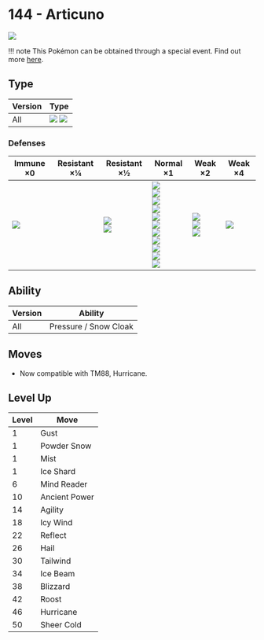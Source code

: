 # 144 - Articuno
![][144]

!!! note
    This Pokémon can be obtained through a special event. Find out more [here](../../special_events/#articuno).

## Type

Version | Type
---     | ---
All     | ![][ice]  ![][flying]

### Defenses

Immune ×0       | Resistant ×¼ | Resistant ×½               | Normal ×1                                                                                                                                                        | Weak ×2                                      | Weak ×4
---             | ---          | ---                        | ---                                                                                                                                                              | ---                                          | ---
![][ground]<br> | &nbsp;       | ![][bug]<br>![][grass]<br> | ![][normal]<br>![][fighting]<br>![][flying]<br>![][poison]<br>![][ghost]<br>![][water]<br>![][psychic]<br>![][ice]<br>![][dragon]<br>![][dark]<br>![][fairy]<br> | ![][steel]<br>![][fire]<br>![][electric]<br> | ![][rock]<br>

## Ability

Version | Ability
---     | ---
All     | Pressure / Snow Cloak

## Moves

 - Now compatible with TM88, Hurricane.

## Level Up

Level | Move
---   | ---
1     | Gust
1     | Powder Snow
1     | Mist
1     | Ice Shard
6     | Mind Reader
10    | Ancient Power
14    | Agility
18    | Icy Wind
22    | Reflect
26    | Hail
30    | Tailwind
34    | Ice Beam
38    | Blizzard
42    | Roost
46    | Hurricane
50    | Sheer Cold

[144]: ../img/pokemon/144.png
[normal]: ../img/types/normal.png
[fire]: ../img/types/fire.png
[fighting]: ../img/types/fighting.png
[water]: ../img/types/water.png
[flying]: ../img/types/flying.png
[grass]: ../img/types/grass.png
[poison]: ../img/types/poison.png
[electric]: ../img/types/electric.png
[ground]: ../img/types/ground.png
[psychic]: ../img/types/psychic.png
[rock]: ../img/types/rock.png
[ice]: ../img/types/ice.png
[bug]: ../img/types/bug.png
[dragon]: ../img/types/dragon.png
[ghost]: ../img/types/ghost.png
[dark]: ../img/types/dark.png
[steel]: ../img/types/steel.png
[fairy]: ../img/types/fairy.png
